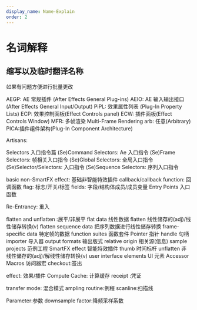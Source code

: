 ```yaml
---
display_name: Name-Explain
order: 2
---
```


# 名词解释

## 缩写以及临时翻译名称

如果有问题方便进行批量更改

AEGP: AE 常规插件 (After Effects General Plug-ins)
AEIO: AE 输入输出接口 (After Effects General Input/Output)
PiPL: 效果属性列表 (Plug-In Property Lists)
ECP: 效果控制面板(Effect Controls panel)
ECW: 插件面板(Effect Controls Window)
MFR: 多帧渲染 Multi-Frame Rendering
arb: 任意(Arbitrary)
PICA:插件组件架构(Plug-In Component Architecture)

Artisans:

Selectors 入口指令篇
(Se)Command Selectors: Ae 入口指令
(Se)Frame Selectors: 帧相关入口指令
(Se)Global Selectors: 全局入口指令
(Se)Selector/Selectors: 入口指令
(Se)Sequence Selectors: 序列入口指令

basic non-SmartFX effect: 基础非智能特效插件
callback/callback function: 回调函数
flag: 标志/开关/标签
fields: 字段/结构体成员/成员变量
Entry Points 入口函数

Re-Entrancy: 重入

flatten and unflatten :展平/非展平
flat data 线性数据
flatten 线性储存的(adj)/线性储存转换(v)
flatten sequence data 把序列数据进行线性储存转换
frame-specific data 特定帧的数据
function suites 函数套件
Pointer 指针
handle 句柄
importer 导入器
output formats 输出版式
relative origin 相关源(信息)
sample projects 范例工程
SmartFX effect 智能特效插件
thumb 时间标杆
unflatten 非线性储存的(adj)/解线性储存转换(v)
user interface elements UI 元素
Accessor Macros 访问器宏
checkout:签出

effect: 效果/插件
Compute Cache: 计算缓存
receipt :凭证

transfer mode: 混合模式
ampling routine:例程
scanline:扫描线

Parameter:参数
downsample factor:降频采样系数
